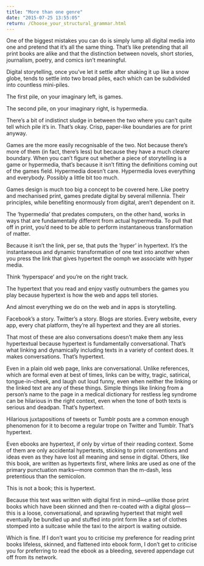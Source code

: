 ```yaml
---
title: "More than one genre"
date: "2015-07-25 13:55:05"
return: /Choose_your_structural_grammar.html
---
```


One of the biggest mistakes you can do is simply lump all digital media
into one and pretend that it’s all the same thing. That’s like
pretending that all print books are alike and that the distinction
between novels, short stories, journalism, poetry, and comics isn’t
meaningful.

Digital storytelling, once you’ve let it settle after shaking it up like
a snow globe, tends to settle into two broad piles, each which can be
subdivided into countless mini-piles.

The first pile, on your imaginary left, is games.

The second pile, on your imaginary right, is hypermedia.

There’s a bit of indistinct sludge in between the two where you can’t
quite tell which pile it’s in. That’s okay. Crisp, paper-like boundaries
are for print anyway.

Games are the more easily recognisable of the two. Not because there’s
more of them (in fact, there’s less) but because they have a much
clearer boundary. When you can’t figure out whether a piece of
storytelling is a game or hypermedia, that’s because it isn’t fitting
the definitions coming out of the games field. Hypermedia doesn’t care.
Hypermedia loves everything and everybody. Possibly a little bit too
much.

Games design is much too big a concept to be covered here. Like poetry
and mechanised print, games predate digital by several millennia. Their
principles, while benefiting enormously from digital, aren’t dependent
on it.

The ‘hypermedia’ that predates computers, on the other hand, works in
ways that are fundamentally different from actual hypermedia. To pull
that off in print, you’d need to be able to perform instantaneous
transformation of matter.

Because it isn’t the link, per se, that puts the ‘hyper’ in hypertext.
It’s the instantaneous and dynamic transformation of one text into
another when you press the link that gives hypertext the oomph we
associate with hyper media.

Think ‘hyperspace’ and you’re on the right track.

The hypertext that you read and enjoy vastly outnumbers the games you
play because hypertext is how the web and apps tell stories.

And almost everything we do on the web and in apps is storytelling.

Facebook’s a story. Twitter’s a story. Blogs are stories. Every website,
every app, every chat platform, they’re all hypertext and they are all
stories.

That most of these are also conversations doesn’t make them any less
hypertextual because hypertext is fundamentally conversational. That’s
what linking and dynamically including texts in a variety of context
does. It makes conversations. That’s hypertext.

Even in a plain old web page, links are conversational. Unlike
references, which are formal even at best of times, links can be witty,
tragic, satirical, tongue-in-cheek, and laugh out loud funny, even when
neither the linking or the linked text are any of these things. Simple
things like linking from a person’s name to the page in a medical
dictionary for restless leg syndrome can be hilarious in the right
context, even when the tone of both texts is serious and deadpan. That’s
hypertext.

Hilarious juxtapositions of tweets or Tumblr posts are a common enough
phenomenon for it to become a regular trope on Twitter and Tumblr.
That’s hypertext.

Even ebooks are hypertext, if only by virtue of their reading context.
Some of them are only accidental hypertexts, sticking to print
conventions and ideas even as they have lost all meaning and sense in
digital. Others, like this book, are written as hypertexts first, where
links are used as one of the primary punctuation marks—more common than
the m-dash, less pretentious than the semicolon.

This is not a book; this is hypertext.

Because this text was written with digital first in mind—unlike those
print books which have been skinned and then re-coated with a digital
gloss—this is a loose, conversational, and sprawling hypertext that
might well eventually be bundled up and stuffed into print form like a
set of clothes stomped into a suitcase while the taxi to the airport is
waiting outside.

Which is fine. If I don’t want you to criticise my preference for
reading print books lifeless, skinned, and flattened into ebook form, I
don’t get to criticise you for preferring to read the ebook as a
bleeding, severed appendage cut off from its network.
